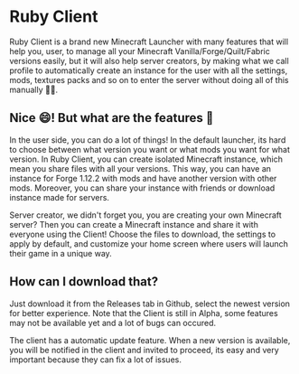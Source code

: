 # Ruby Client

Ruby Client is a brand new Minecraft Launcher with many features that will help you, user, to manage all your Minecraft Vanilla/Forge/Quilt/Fabric versions easily, but it will also help server creators, by making what we call profile to automatically create an instance for the user with all the settings, mods, textures packs and so on to enter the server without doing all of this manually 😵‍💫.

## Nice 😄! But what are the features 🤔

In the user side, you can do a lot of things! In the default launcher, its hard to choose between what version you want or what mods you want for what version. In Ruby Client, you can create isolated Minecraft instance, which mean you share files with all your versions. This way, you can have an instance for Forge 1.12.2 with mods and have another version with other mods. Moreover, you can share your instance with friends or download instance made for servers.

Server creator, we didn't forget you, you are creating your own Minecraft server? Then you can create a Minecraft instance and share it with everyone using the Client! Choose the files to download, the settings to apply by default, and customize your home screen where users will launch their game in a unique way.

## How can I download that?

Just download it from the Releases tab in Github, select the newest version for better experience. Note that the Client is still in Alpha, some features may not be available yet and a lot of bugs can occured.

The client has a automatic update feature. When a new version is available, you will be notified in the client and invited to proceed, its easy and very important because they can fix a lot of issues.
